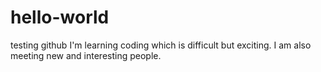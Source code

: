 # hello-world
testing github
I'm learning coding which is difficult but exciting. I am also meeting new and interesting people. 
